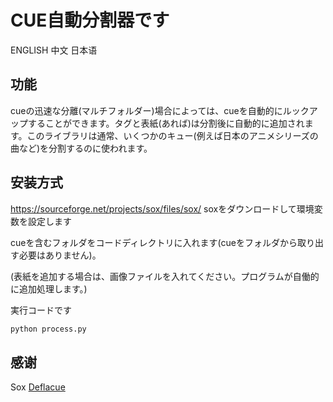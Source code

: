 # CUE自動分割器です
ENGLISH	中文	日本语

## 功能
cueの迅速な分離(マルチフォルダー)場合によっては、cueを自動的にルックアップすることができます。タグと表紙(あれば)は分割後に自動的に追加されます。このライブラリは通常、いくつかのキュー(例えば日本のアニメシリーズの曲など)を分割するのに使われます。
## 安装方式
https://sourceforge.net/projects/sox/files/sox/
soxをダウンロードして環境変数を設定します

cueを含むフォルダをコードディレクトリに入れます(cueをフォルダから取り出す必要はありません)。

(表紙を追加する場合は、画像ファイルを入れてください。プログラムが自働的に追加処理します。)

実行コードです
```python
python process.py
```

## 感谢
Sox
[Deflacue](https://github.com/idlesign/deflacu/ "Deflacue")
